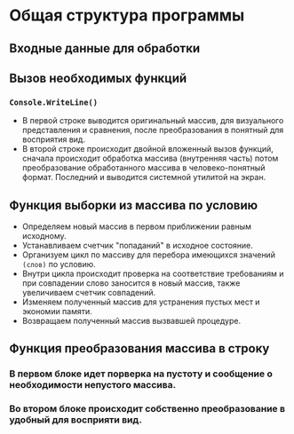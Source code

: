 # Общая структура программы
## Входные данные для обработки
## Вызов необходимых функций
### `Console.WriteLine()`
* В первой строке выводится оригинальный массив, для визуального представления и сравнения, после преобразования в понятный для восприятия вид. 
* В второй строке происходит двойной вложенный вызов функций, сначала происходит обработка массива (внутренняя часть) потом преобразование обработанного массива в человеко-понятный формат. Последний и выводится системной утилитой на экран.
## Функция выборки из массива по условию
* Определяем новый массив в первом приближении равным исходному.
* Устанавливаем счетчик "попаданий" в исходное состояние.
* Организуем цикл по массиву для перебора имеющихся значений `(слов)` по условию.
* Внутри цикла происходит проверка на соответствие требованиям и при совпадении слово заносится в новый массив, также увеличиваем счетчик совпадений.
* Изменяем полученный массив для устранения пустых мест и экономии памяти.
* Возвращаем полученный массив вызвавшей процедуре.

## Функция преобразования массива в строку
### В первом блоке идет порверка на пустоту и сообщение о необходимости непустого массива.
### Во втором блоке происходит собственно преобразование в удобный для восприяти вид.